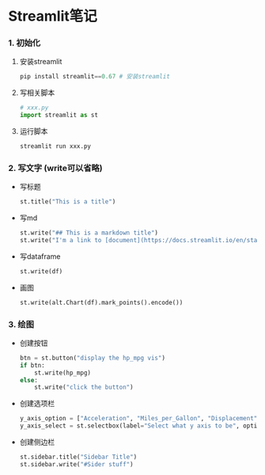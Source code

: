 # Streamlit笔记

### 1. 初始化

1. 安装streamlit

   ```python
   pip install streamlit==0.67 # 安装streamlit
   ```

2. 写相关脚本

   ```python
   # xxx.py
   import streamlit as st
   ```

3. 运行脚本

   ```python
   streamlit run xxx.py
   ```

### 2. 写文字 (write可以省略)

- 写标题

  ```python
  st.title("This is a title")
  ```

- 写md

  ```python
  st.write("## This is a markdown title")
  st.write("I'm a link to [document](https://docs.streamlit.io/en/stable/api.html)")
  ```

- 写dataframe

  ```python
  st.write(df)
  ```

- 画图

  ```python
  st.write(alt.Chart(df).mark_points().encode())
  ```

### 3. 绘图

- 创建按钮

  ```python
  btn = st.button("display the hp_mpg vis")
  if btn:
      st.write(hp_mpg)
  else:
      st.write("click the button")
  ```

- 创建选项栏

  ```python
  y_axis_option = ["Acceleration", "Miles_per_Gallon", "Displacement"]
  y_axis_select = st.selectbox(label="Select what y axis to be", options=y_axis_option)
  ```

- 创建侧边栏

  ```python
  st.sidebar.title("Sidebar Title")
  st.sidebar.write("#Sider stuff")
  ```

  

